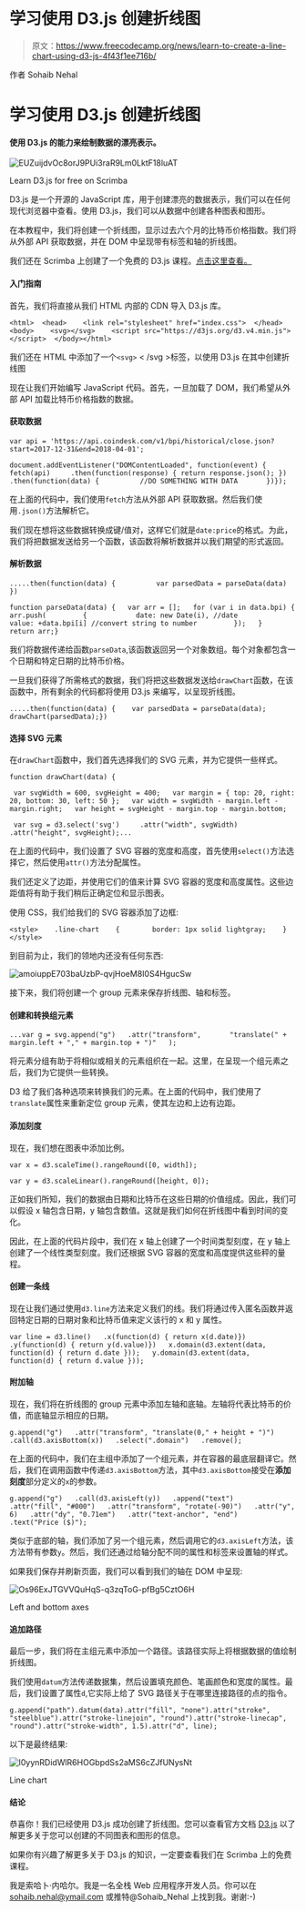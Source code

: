 # 学习使用 D3.js 创建折线图

> 原文：<https://www.freecodecamp.org/news/learn-to-create-a-line-chart-using-d3-js-4f43f1ee716b/>

作者 Sohaib Nehal

# 学习使用 D3.js 创建折线图

#### 使用 D3.js 的能力来绘制数据的漂亮表示。

![EUZuijdvOc8orJ9PUi3raR9Lm0LktF18luAT](img/c5b5f4d28e4f28724215759a0b2a181b.png)

Learn D3.js for free on Scrimba

D3.js 是一个开源的 JavaScript 库，用于创建漂亮的数据表示，我们可以在任何现代浏览器中查看。使用 D3.js，我们可以从数据中创建各种图表和图形。

在本教程中，我们将创建一个折线图，显示过去六个月的比特币价格指数。我们将从外部 API 获取数据，并在 DOM 中呈现带有标签和轴的折线图。

我们还在 Scrimba 上创建了一个免费的 D3.js 课程。[点击这里查看。](https://scrimba.com/g/gd3js)

#### 入门指南

首先，我们将直接从我们 HTML 内部的 CDN 导入 D3.js 库。

```
<html>  <head>    <link rel="stylesheet" href="index.css">  </head>  <body>    <svg></svg>    <script src="https://d3js.org/d3.v4.min.js"></script>  </body></html>
```

我们还在 HTML 中添加了一个`<svg>` < /svg >标签，以使用 D3.js 在其中创建折线图

现在让我们开始编写 JavaScript 代码。首先，一旦加载了 DOM，我们希望从外部 API 加载比特币价格指数的数据。

#### **获取数据**

```
var api = 'https://api.coindesk.com/v1/bpi/historical/close.json?start=2017-12-31&end=2018-04-01';
```

```
document.addEventListener("DOMContentLoaded", function(event) {   fetch(api)     .then(function(response) { return response.json(); })     .then(function(data) {          //DO SOMETHING WITH DATA       })});
```

在上面的代码中，我们使用`fetch`方法从外部 API 获取数据。然后我们使用`.json()`方法解析它。

我们现在想将这些数据转换成键/值对，这样它们就是`date:price`的格式。为此，我们将把数据发送给另一个函数，该函数将解析数据并以我们期望的形式返回。

#### **解析数据**

```
.....then(function(data) {          var parsedData = parseData(data) })
```

```
function parseData(data) {   var arr = [];   for (var i in data.bpi) {      arr.push(         {            date: new Date(i), //date            value: +data.bpi[i] //convert string to number         });   }   return arr;}
```

我们将数据传递给函数`parseData`,该函数返回另一个对象数组。每个对象都包含一个日期和特定日期的比特币价格。

一旦我们获得了所需格式的数据，我们将把这些数据发送给`drawChart`函数，在该函数中，所有剩余的代码都将使用 D3.js 来编写，以呈现折线图。

```
.....then(function(data) {    var parsedData = parseData(data);   drawChart(parsedData);})
```

#### 选择 SVG 元素

在`drawChart`函数中，我们首先选择我们的 SVG 元素，并为它提供一些样式。

```
function drawChart(data) {
```

```
 var svgWidth = 600, svgHeight = 400;   var margin = { top: 20, right: 20, bottom: 30, left: 50 };   var width = svgWidth - margin.left - margin.right;   var height = svgHeight - margin.top - margin.bottom;
```

```
 var svg = d3.select('svg')     .attr("width", svgWidth)     .attr("height", svgHeight);...
```

在上面的代码中，我们设置了 SVG 容器的宽度和高度，首先使用`select()`方法选择它，然后使用`attr()`方法分配属性。

我们还定义了边距，并使用它们的值来计算 SVG 容器的宽度和高度属性。这些边距值将有助于我们稍后正确定位和显示图表。

使用 CSS，我们给我们的 SVG 容器添加了边框:

```
<style>    .line-chart    {        border: 1px solid lightgray;    }</style>
```

到目前为止，我们的领地内还没有任何东西:

![amoiuppE703baUzbP-qvjHoeM8I0S4HgucSw](img/70877068581274cf62620953d69da6d6.png)

接下来，我们将创建一个 group 元素来保存折线图、轴和标签。

#### **创建和转换组元素**

```
...var g = svg.append("g")   .attr("transform",       "translate(" + margin.left + "," + margin.top + ")"   );
```

将元素分组有助于将相似或相关的元素组织在一起。这里，在呈现一个组元素之后，我们为它提供一些转换。

D3 给了我们各种选项来转换我们的元素。在上面的代码中，我们使用了`translate`属性来重新定位 group 元素，使其左边和上边有边距。

#### **添加刻度**

现在，我们想在图表中添加比例。

```
var x = d3.scaleTime().rangeRound([0, width]);
```

```
var y = d3.scaleLinear().rangeRound([height, 0]);
```

正如我们所知，我们的数据由日期和比特币在这些日期的价值组成。因此，我们可以假设 x 轴包含日期，y 轴包含数值。这就是我们如何在折线图中看到时间的变化。

因此，在上面的代码片段中，我们在 x 轴上创建了一个时间类型刻度，在 y 轴上创建了一个线性类型刻度。我们还根据 SVG 容器的宽度和高度提供这些秤的量程。

#### 创建一条线

现在让我们通过使用`d3.line`方法来定义我们的线。我们将通过传入匿名函数并返回特定日期的日期对象和比特币值来定义该行的 x 和 y 属性。

```
var line = d3.line()   .x(function(d) { return x(d.date)})   .y(function(d) { return y(d.value)})   x.domain(d3.extent(data, function(d) { return d.date }));   y.domain(d3.extent(data, function(d) { return d.value }));
```

#### 附加轴

现在，我们将在折线图的 group 元素中添加左轴和底轴。左轴将代表比特币的价值，而底轴显示相应的日期。

```
g.append("g")   .attr("transform", "translate(0," + height + ")")   .call(d3.axisBottom(x))   .select(".domain")   .remove();
```

在上面的代码中，我们在主组中添加了一个组元素，并在容器的最底层翻译它。然后，我们在调用函数中传递`d3.axisBottom`方法，其中`d3.axisBottom`接受在**添加刻度**部分定义的`x`的参数。

```
g.append("g")   .call(d3.axisLeft(y))   .append("text")   .attr("fill", "#000")   .attr("transform", "rotate(-90)")   .attr("y", 6)   .attr("dy", "0.71em")   .attr("text-anchor", "end")   .text("Price ($)");
```

类似于底部的轴，我们添加了另一个组元素，然后调用它的`d3.axisLeft`方法，该方法带有参数`y`。然后，我们还通过给轴分配不同的属性和标签来设置轴的样式。

如果我们保存并刷新页面，我们可以看到我们的轴在 DOM 中呈现:

![Os96ExJTGVVQuHqS-q3zqToG-pfBg5CztO6H](img/cb63823d26bf1890b81dd3175413cdd5.png)

Left and bottom axes

#### 追加路径

最后一步，我们将在主组元素中添加一个路径。该路径实际上将根据数据的值绘制折线图。

我们使用`datum`方法传递数据集，然后设置填充颜色、笔画颜色和宽度的属性。最后，我们设置了属性`d`,它实际上给了 SVG 路径关于在哪里连接路径的点的指令。

```
g.append("path").datum(data).attr("fill", "none").attr("stroke", "steelblue").attr("stroke-linejoin", "round").attr("stroke-linecap", "round").attr("stroke-width", 1.5).attr("d", line);
```

以下是最终结果:

![I0yynRDidWlR6HOGbpdSs2aMS6cZJfUNysNt](img/3d36028395028f09761268bc95cd8271.png)

Line chart

#### 结论

恭喜你！我们已经使用 D3.js 成功创建了折线图。您可以查看官方文档 [D3.js](https://github.com/d3/d3/wiki) 以了解更多关于您可以创建的不同图表和图形的信息。

如果你有兴趣了解更多关于 D3.js 的知识，一定要查看我们在 Scrimba 上的免费课程。

我是索哈卜·内哈尔。我是一名全栈 Web 应用程序开发人员。你可以在 sohaib.nehal@ymail.com 或推特@Sohaib_Nehal 上找到我。谢谢:-)